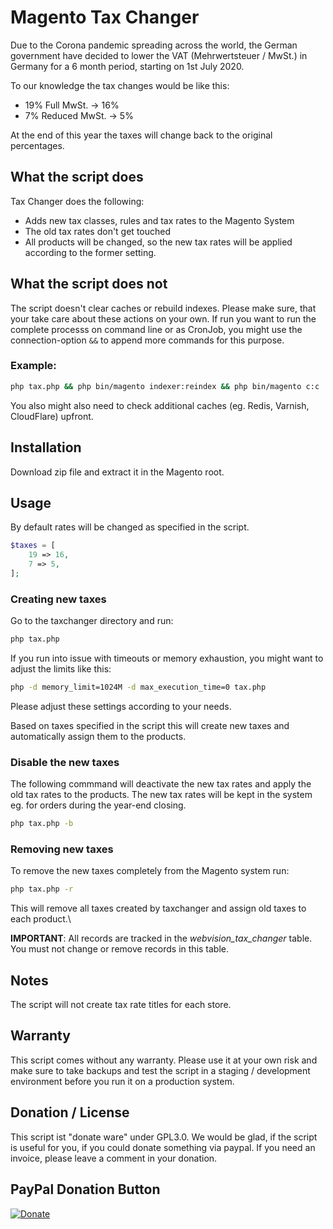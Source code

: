 # Magento Tax Changer

Due to the Corona pandemic spreading across the world, the German government have decided to lower the VAT (Mehrwertsteuer / MwSt.) in Germany for a 6 month period, starting on 1st July 2020.

To our knowledge the tax changes would be like this:

* 19% Full MwSt. -> 16%
* 7% Reduced MwSt. -> 5%

At the end of this year the taxes will change back to the original percentages.

## What the script does

Tax Changer does the following: 
 
* Adds new tax classes, rules and tax rates to the Magento System
* The old tax rates don't get touched
* All products will be changed, so the new tax rates will be applied according to the former setting.

## What the script does not

The script doesn't clear caches or rebuild indexes. Please make sure, that your take care about these actions on your own. If run you want to run the complete processs on command line or as CronJob, you might use the connection-option `&&` to append more commands for this purpose.

### Example:
```bash
php tax.php && php bin/magento indexer:reindex && php bin/magento c:c
```

You also might also need to check additional caches (eg. Redis, Varnish, CloudFlare) upfront.

## Installation

Download zip file and extract it in the Magento root.

## Usage

By default rates will be changed as specified in the script.

```php
$taxes = [
    19 => 16,
    7 => 5,
];
```

### Creating new taxes

Go to the taxchanger directory and run:

```bash
php tax.php
```
If you run into issue with timeouts or memory exhaustion, you might want to adjust the limits like this:

```bash
php -d memory_limit=1024M -d max_execution_time=0 tax.php
```
Please adjust these settings according to your needs.

Based on taxes specified in the script this will create new taxes and automatically assign them to the products.

### Disable the new taxes
The following commmand will deactivate the new tax rates and apply the old tax rates to the products. The new tax rates will be kept in the system eg. for orders during the year-end closing. 

```bash
php tax.php -b
```

### Removing new taxes

To remove the new taxes completely from the Magento system run:

```bash
php tax.php -r
```

This will remove all taxes created by taxchanger and assign old taxes to each product.\

**IMPORTANT**: All records are tracked in the *webvision_tax_changer* table. You must not change or remove records in this table.

## Notes

The script will not create tax rate titles for each store.

## Warranty
This script comes without any warranty. Please use it at your own risk and make sure to take backups and test the script in a staging / development environment before you run it on a production system.

## Donation / License
This script ist "donate ware" under GPL3.0. We would be glad, if the script is useful for you, if you could donate something via paypal. If you need an invoice, please leave a comment in your donation.

## PayPal Donation Button

[![Donate](https://www.paypalobjects.com/en_US/i/btn/btn_donate_SM.gif)](https://www.paypal.com/cgi-bin/webscr?cmd=_s-xclick&hosted_button_id=HDGBRLCFRTVPA)

